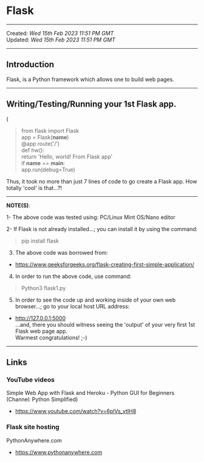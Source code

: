 # Flask

-----

Created: *Wed 15th Feb 2023 11:51 PM GMT*  
Updated: *Wed 15th Feb 2023 11:51 PM GMT*

-----

## Introduction

Flask, is a Python framework which allows one to build web pages.

-----

## Writing/Testing/Running your 1st Flask app.  

(

>from flask import Flask  
>app = Flask(__name__)  
>@app route('/')  
>def hw():  
>return 'Hello, world! From Flask app'  
>if __name__ == __main__:  
>app.run(debug=True)

Thus, it took no more than just 7 lines of code to go create a Flask app. How totally 'cool' is that...?!  

-----  

**NOTE(S)**: 

1- The above code was tested using: PC/Linux Mint OS/Nano editor  

2- If Flask is not already installed...; you can install it by using the command:    
>pip install flask      

3. The above code was borrowed from:
- https://www.geeksforgeeks.org/flask-creating-first-simple-application/  

4. In order to run the above code, use command:  
>Python3 flask1.py  

5. In order to see the code up and working inside of your own web browser...; go to your local host URL address:    
- http://127.0.0.1:5000  
...and, there you should witness seeing the 'output' of your very first 1st Flask web page app.  
Warmest congratulations! ;-)   

-----  

## Links

### YouTube videos

Simple Web App with Flask and Heroku - Python GUI for Beginners (Channel: Python Simplified)  
- https://www.youtube.com/watch?v=6plVs_ytIH8  

### Flask site hosting

PythonAnywhere.com  
- https://www.pythonanywhere.com
  
